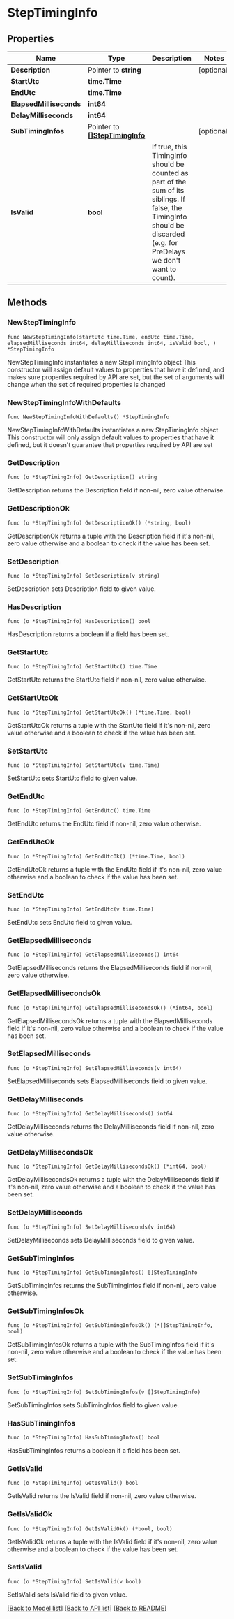 # StepTimingInfo

## Properties

Name | Type | Description | Notes
------------ | ------------- | ------------- | -------------
**Description** | Pointer to **string** |  | [optional] 
**StartUtc** | **time.Time** |  | 
**EndUtc** | **time.Time** |  | 
**ElapsedMilliseconds** | **int64** |  | 
**DelayMilliseconds** | **int64** |  | 
**SubTimingInfos** | Pointer to [**[]StepTimingInfo**](StepTimingInfo.md) |  | [optional] 
**IsValid** | **bool** | If true, this TimingInfo should be counted as part of the sum of its siblings. If false, the TimingInfo should be discarded (e.g. for PreDelays we don&#39;t want to count). | 

## Methods

### NewStepTimingInfo

`func NewStepTimingInfo(startUtc time.Time, endUtc time.Time, elapsedMilliseconds int64, delayMilliseconds int64, isValid bool, ) *StepTimingInfo`

NewStepTimingInfo instantiates a new StepTimingInfo object
This constructor will assign default values to properties that have it defined,
and makes sure properties required by API are set, but the set of arguments
will change when the set of required properties is changed

### NewStepTimingInfoWithDefaults

`func NewStepTimingInfoWithDefaults() *StepTimingInfo`

NewStepTimingInfoWithDefaults instantiates a new StepTimingInfo object
This constructor will only assign default values to properties that have it defined,
but it doesn't guarantee that properties required by API are set

### GetDescription

`func (o *StepTimingInfo) GetDescription() string`

GetDescription returns the Description field if non-nil, zero value otherwise.

### GetDescriptionOk

`func (o *StepTimingInfo) GetDescriptionOk() (*string, bool)`

GetDescriptionOk returns a tuple with the Description field if it's non-nil, zero value otherwise
and a boolean to check if the value has been set.

### SetDescription

`func (o *StepTimingInfo) SetDescription(v string)`

SetDescription sets Description field to given value.

### HasDescription

`func (o *StepTimingInfo) HasDescription() bool`

HasDescription returns a boolean if a field has been set.

### GetStartUtc

`func (o *StepTimingInfo) GetStartUtc() time.Time`

GetStartUtc returns the StartUtc field if non-nil, zero value otherwise.

### GetStartUtcOk

`func (o *StepTimingInfo) GetStartUtcOk() (*time.Time, bool)`

GetStartUtcOk returns a tuple with the StartUtc field if it's non-nil, zero value otherwise
and a boolean to check if the value has been set.

### SetStartUtc

`func (o *StepTimingInfo) SetStartUtc(v time.Time)`

SetStartUtc sets StartUtc field to given value.


### GetEndUtc

`func (o *StepTimingInfo) GetEndUtc() time.Time`

GetEndUtc returns the EndUtc field if non-nil, zero value otherwise.

### GetEndUtcOk

`func (o *StepTimingInfo) GetEndUtcOk() (*time.Time, bool)`

GetEndUtcOk returns a tuple with the EndUtc field if it's non-nil, zero value otherwise
and a boolean to check if the value has been set.

### SetEndUtc

`func (o *StepTimingInfo) SetEndUtc(v time.Time)`

SetEndUtc sets EndUtc field to given value.


### GetElapsedMilliseconds

`func (o *StepTimingInfo) GetElapsedMilliseconds() int64`

GetElapsedMilliseconds returns the ElapsedMilliseconds field if non-nil, zero value otherwise.

### GetElapsedMillisecondsOk

`func (o *StepTimingInfo) GetElapsedMillisecondsOk() (*int64, bool)`

GetElapsedMillisecondsOk returns a tuple with the ElapsedMilliseconds field if it's non-nil, zero value otherwise
and a boolean to check if the value has been set.

### SetElapsedMilliseconds

`func (o *StepTimingInfo) SetElapsedMilliseconds(v int64)`

SetElapsedMilliseconds sets ElapsedMilliseconds field to given value.


### GetDelayMilliseconds

`func (o *StepTimingInfo) GetDelayMilliseconds() int64`

GetDelayMilliseconds returns the DelayMilliseconds field if non-nil, zero value otherwise.

### GetDelayMillisecondsOk

`func (o *StepTimingInfo) GetDelayMillisecondsOk() (*int64, bool)`

GetDelayMillisecondsOk returns a tuple with the DelayMilliseconds field if it's non-nil, zero value otherwise
and a boolean to check if the value has been set.

### SetDelayMilliseconds

`func (o *StepTimingInfo) SetDelayMilliseconds(v int64)`

SetDelayMilliseconds sets DelayMilliseconds field to given value.


### GetSubTimingInfos

`func (o *StepTimingInfo) GetSubTimingInfos() []StepTimingInfo`

GetSubTimingInfos returns the SubTimingInfos field if non-nil, zero value otherwise.

### GetSubTimingInfosOk

`func (o *StepTimingInfo) GetSubTimingInfosOk() (*[]StepTimingInfo, bool)`

GetSubTimingInfosOk returns a tuple with the SubTimingInfos field if it's non-nil, zero value otherwise
and a boolean to check if the value has been set.

### SetSubTimingInfos

`func (o *StepTimingInfo) SetSubTimingInfos(v []StepTimingInfo)`

SetSubTimingInfos sets SubTimingInfos field to given value.

### HasSubTimingInfos

`func (o *StepTimingInfo) HasSubTimingInfos() bool`

HasSubTimingInfos returns a boolean if a field has been set.

### GetIsValid

`func (o *StepTimingInfo) GetIsValid() bool`

GetIsValid returns the IsValid field if non-nil, zero value otherwise.

### GetIsValidOk

`func (o *StepTimingInfo) GetIsValidOk() (*bool, bool)`

GetIsValidOk returns a tuple with the IsValid field if it's non-nil, zero value otherwise
and a boolean to check if the value has been set.

### SetIsValid

`func (o *StepTimingInfo) SetIsValid(v bool)`

SetIsValid sets IsValid field to given value.



[[Back to Model list]](../README.md#documentation-for-models) [[Back to API list]](../README.md#documentation-for-api-endpoints) [[Back to README]](../README.md)


